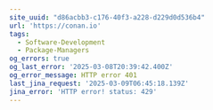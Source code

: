 ```yaml
---
site_uuid: "d86acbb3-c176-40f3-a228-d229d0d536b4"
url: 'https://conan.io'
tags:
  - Software-Development
  - Package-Managers
og_errors: true
og_last_error: '2025-03-08T20:39:42.400Z'
og_error_message: HTTP error 401
last_jina_request: '2025-03-09T06:45:18.139Z'
jina_error: 'HTTP error! status: 429'
---
```


